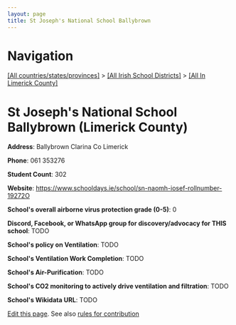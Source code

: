```yaml
---
layout: page
title: St Joseph's National School Ballybrown
---
```

# Navigation

[[All countries/states/provinces]](../../..) > [[All Irish School Districts]](../..) > [[All In Limerick County]](..)

# St Joseph's National School Ballybrown (Limerick County)

**Address**: Ballybrown Clarina Co Limerick

**Phone**: 061 353276

**Student Count**: 302

**Website**: <https://www.schooldays.ie/school/sn-naomh-iosef-rollnumber-19272O>

**School's overall airborne virus protection grade (0-5)**: 0

**Discord, Facebook, or WhatsApp group for discovery/advocacy for THIS school**: TODO

**School's policy on Ventilation**: TODO

**School's Ventilation Work Completion**: TODO

**School's Air-Purification**: TODO

**School's CO2 monitoring to actively drive ventilation and filtration**: TODO

**School's Wikidata URL**: TODO


[Edit this page](https://github.com/ventilate-schools/Ireland/edit/main/./Limerick_County/St_Joseph's_National_School_Ballybrown.md). See also [rules for contribution](../../../contribution-rules/)